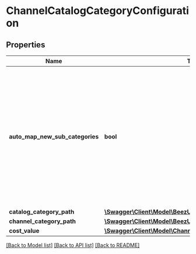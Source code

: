 # ChannelCatalogCategoryConfiguration

## Properties
Name | Type | Description | Notes
------------ | ------------- | ------------- | -------------
**auto_map_new_sub_categories** | **bool** | Great feature! In case of mapping to parent catalog category, you can ask to automatically map new sub catalog category in the next importation to this channel category path. | 
**catalog_category_path** | [**\Swagger\Client\Model\BeezUPCommonCatalogCategoryPath**](BeezUPCommonCatalogCategoryPath.md) |  | 
**channel_category_path** | [**\Swagger\Client\Model\BeezUPCommonChannelCategoryPath**](BeezUPCommonChannelCategoryPath.md) |  | [optional] 
**cost_value** | [**\Swagger\Client\Model\ChannelCatalogCategoryCostValue**](ChannelCatalogCategoryCostValue.md) |  | [optional] 

[[Back to Model list]](../README.md#documentation-for-models) [[Back to API list]](../README.md#documentation-for-api-endpoints) [[Back to README]](../README.md)


